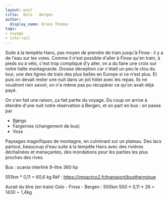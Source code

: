 ```yaml
---
layout: post
title:  Oslo - Bergen
author:
  display_name: Bruno Thomas
tags:
- voyage
- inte-rail
---
```


Suite à la tempète Hans, pas moyen de prendre de train jusqu'à Finse : il y a de l'eau sur les voies. Comme il n'est possible d'aller à Finse qu'en train, à pieds ou à vélo, c'est trop compliqué d'y aller, on a du faire une croix sur notre halte montagnarde. Grosse déception car c'était un peu le clou du tour, une des lignes de train des plus belles en Europe si ce n'est plus. Et puis on devait rester une nuit dans un joli hôtel avec les repas. Ils ne voudront rien savoir, on n'a même pas pu récupérer ce qu'on avait déjà payé.

On s'en fait une raison, ça fait partie du voyage. Du coup on arrive à étendre d'une nuit notre réservation à Bergen, et on part en bus : on passe par

- Bjørgo
- Fargernes (changement de bus)
- Voss

Paysages magnifiques de montagne, en culminant sur un plateau. Des lacs partout, beaucoup d'eau suite à la tempête Hans avec des rivières déchaînées et menaçantes, des inondations pour les parties les plus proches des rives.

Bus : scania interlink
9-litre 360 hp

551km * 0,11 = 60,6 kg
Réf : https://impactco2.fr/transport/busthermique

Aurait du être  (en train)
Oslo - Finse - Bergen : 500km
500 * 0,11 * 26 = 1430 ~ 1,4kg
